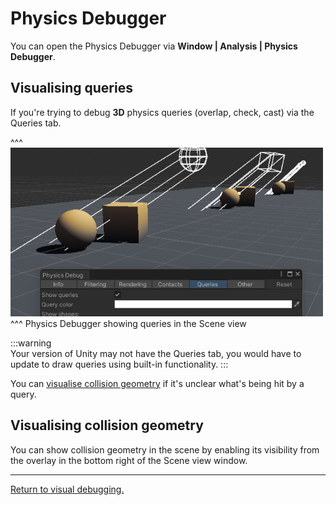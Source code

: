 # Physics Debugger
You can open the Physics Debugger via **Window | Analysis | Physics Debugger**.

## Visualising queries
If you're trying to debug **3D** physics queries (overlap, check, cast) via the Queries tab.

^^^
![Physics Debugger showing queries](physics-debugger.png)
^^^ Physics Debugger showing queries in the Scene view

:::warning  
Your version of Unity may not have the Queries tab, you would have to update to draw queries using built-in functionality.
:::

You can [visualise collision geometry](#visualising-collision-geometry) if it's unclear what's being hit by a query.

## Visualising collision geometry
You can show collision geometry in the scene by enabling its visibility from the overlay in the bottom right of the Scene view window.

---
[Return to visual debugging.](Visual%20Debugging.md)
